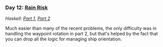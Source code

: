 ### Day 12: [Rain Risk](https://adventofcode.com/2020/day/12)

*Haskell: [Part 1](https://github.com/DestyNova/advent_of_code_2020/blob/main/day12/Part1.hs), [Part 2](https://github.com/DestyNova/advent_of_code_2020/blob/main/day12/Part1.hs)*

Much easier than many of the recent problems, the only difficulty was in handling the waypoint rotation in part 2, but that's helped by the fact that you can drop all the logic for managing ship orientation.
